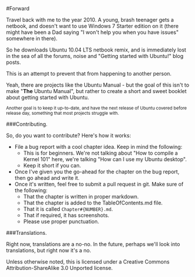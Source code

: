 #Forward

Travel back with me to the year 2010. A young, brash teenager gets a netbook, and
doesn't want to use Windows 7 Starter edition on it (there might have been a Dad saying 
"I won't help you when you have issues" somewhere in there).

So he downloads Ubuntu 10.04 LTS netbook remix, and is immediately lost in the sea
of all the forums, noise and "Getting started with Ubuntu!" blog posts.

This is an attempt to prevent that from happening to another person. 

Yeah, there are projects like the Ubuntu Manual - but the goal of this isn't to make
"**The** Ubuntu Manual", but rather to create a short and sweet booklet
about getting started with Ubuntu.

<sub>Another goal is to keep it up-to-date, and have the next release of Ubuntu covered
  before release day, something that most projects struggle with.
</sub>


###Contributing.

So, do you want to contribute? Here's how it works:

  - File a bug report with a cool chapter idea. Keep in mind the following:
    - This is for beginners. We're not talking about "How to compile a Kernel 101" here, we're talking "How can I use my Ubuntu desktop".
    - Keep it short if you can.
  - Once I've given you the go-ahead for the chapter on the bug report, then go ahead and write it.
  - Once it's written, feel free to submit a pull request in git. Make sure of the following:
    - That the chapter is written in proper markdown.
    - That the chapter is added to the TableOfContents.md file. 
    - That it is called `Chapter#{NUMBER}.md`.
    - That if required, it has screenshots. 
    - Please use proper punctuation. 
    
###Translations.

Right now, translations are a no-no. In the future, perhaps we'll look into translations, but right now
it's a no.


Unless otherwise noted, this is licensed under a
Creative Commons Attribution-ShareAlike 3.0 Unported license.
